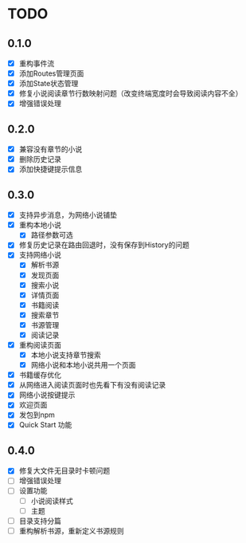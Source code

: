 # TODO

## 0.1.0

- [x] 重构事件流
- [x] 添加Routes管理页面
- [x] 添加State状态管理
- [x] 修复小说阅读章节行数映射问题（改变终端宽度时会导致阅读内容不全）
- [x] 增强错误处理

## 0.2.0

- [x] 兼容没有章节的小说
- [x] 删除历史记录
- [x] 添加快捷键提示信息

## 0.3.0

- [x] 支持异步消息，为网络小说铺垫
- [x] 重构本地小说
  - [x] 路径参数可选
- [x] 修复历史记录在路由回退时，没有保存到History的问题
- [x] 支持网络小说
  - [x] 解析书源
  - [x] 发现页面
  - [x] 搜索小说
  - [x] 详情页面
  - [x] 书籍阅读
  - [x] 搜索章节
  - [x] 书源管理
  - [x] 阅读记录
- [x] 重构阅读页面
  - [x] 本地小说支持章节搜索
  - [x] 网络小说和本地小说共用一个页面
- [x] 书籍缓存优化
- [x] 从网络进入阅读页面时也先看下有没有阅读记录
- [x] 网络小说按键提示
- [x] 欢迎页面
- [x] 发包到npm
- [x] Quick Start 功能

## 0.4.0

- [x] 修复大文件无目录时卡顿问题
- [ ] 增强错误处理
- [ ] 设置功能
  - [ ] 小说阅读样式
  - [ ] 主题
- [ ] 目录支持分篇
- [ ] 重构解析书源，重新定义书源规则
